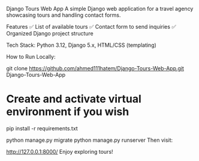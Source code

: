 Django Tours Web App
A simple Django web application for a travel agency showcasing tours and handling contact forms.

Features
✅ List of available tours
✅ Contact form to send inquiries
✅ Organized Django project structure

Tech Stack:
Python 3.12, 
Django 5.x, 
HTML/CSS (templating)

How to Run Locally:

git clone https://github.com/ahmed111hatem/Django-Tours-Web-App.git
 Django-Tours-Web-App

# Create and activate virtual environment if you wish
pip install -r requirements.txt

python manage.py migrate
python manage.py runserver
Then visit:

http://127.0.0.1:8000/
Enjoy exploring tours!

